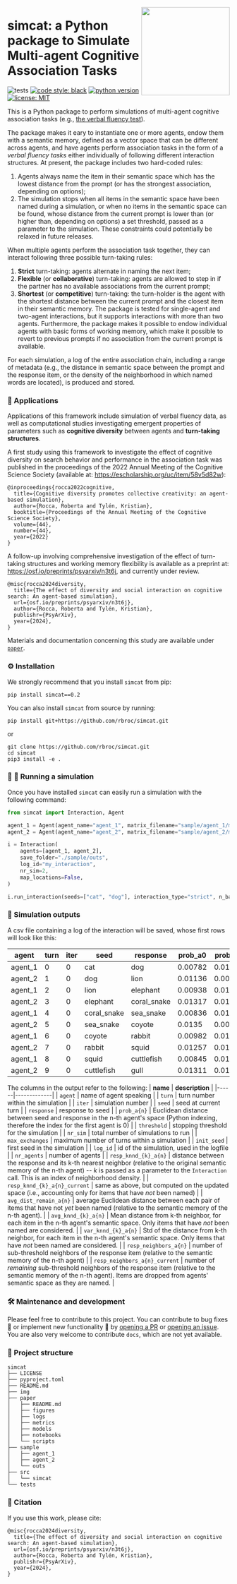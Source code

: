 <a href="https://github.com/rbroc/cosearch"><img src="https://github.com/rbroc/cosearch/raw/master/img/simcat-logo-title.png" width="200" align="right" /></a>

# simcat: a Python package to Simulate Multi-agent Cognitive Association Tasks
![tests](https://github.com/rbroc/simcat/actions/workflows/run-tests.yml/badge.svg?event=push)
[![code style: black](https://img.shields.io/badge/Code%20Style-Black-black)](https://black.readthedocs.io/en/stable/the_black_code_style/current_style.html)
[![python version](https://img.shields.io/badge/Python-%3E=3.8-blue)](https://github.com/rbroc/simcat)
[![license: MIT](https://img.shields.io/badge/License-MIT-yellow.svg)](https://opensource.org/licenses/MIT)

This is a Python package to perform simulations of multi-agent cognitive association tasks (e.g., [the verbal fluency test](https://en.wikipedia.org/wiki/Verbal_fluency_test)).

The package makes it eary to instantiate one or more agents, endow them with a semantic memory, defined as a vector space that can be different across agents, and have agents perform association tasks in the form of a *verbal fluency tasks* either individually of following different interaction structures.
At present, the package includes two hard-coded rules:
1. Agents always name the item in their semantic space which has the lowest distance from the prompt (or has the strongest association, depending on options);
2. The simulation stops when all items in the semantic space have been named during a simulation, or when no items in the semantic space can be found, whose distance from the current prompt is lower than (or higher than, depending on options) a set threshold, passed as a parameter to the simulation.
These constraints could potentially be relaxed in future releases.

When multiple agents perform the association task together, they can interact following three possible turn-taking rules:
1. **Strict** turn-taking: agents alternate in naming the next item;
2. **Flexible** (or **collaborative**) turn-taking: agents are allowed to step in if the partner has no available associations from the current prompt;
3. **Shortest** (or **competitive**) turn-taking: the turn-holder is the agent with the shortest distance between the current prompt and the closest item in their semantic memory.
The package is tested for single-agent and two-agent interactions, but it supports interactions with more than two agents.
Furthermore, the package makes it possible to endow individual agents with basic forms of working memory, which make it possible to revert to previous prompts if no association from the current prompt is available.

For each simulation, a log of the entire association chain, including a range of metadata (e.g., the distance in semantic space between the prompt and the response item, or the density of the neighborhood in which named words are located), is produced and stored.

### :cherry_blossom:  Applications
Applications of this framework include simulation of verbal fluency data, as well as computational studies investigating emergent properties of parameters such as **cognitive diversity** between agents and **turn-taking structures**.

A first study using this framework to investigate the effect of cognitive diversity on search behavior and performance in the association task was published in the proceedings of the 2022 Annual Meeting of the Cognitive Science Society (available at: https://escholarship.org/uc/item/58v5d82w):
```
@inproceedings{rocca2022cognitive,
  title={Cognitive diversity promotes collective creativity: an agent-based simulation},
  author={Rocca, Roberta and Tylén, Kristian},
  booktitle={Proceedings of the Annual Meeting of the Cognitive Science Society},
  volume={44},
  number={44},
  year={2022}
}
```

A follow-up involving comprehensive investigation of the effect of turn-taking structures and working memory flexibility is available as a preprint at: https://osf.io/preprints/psyarxiv/n3t6j, and currently under review.
```
@misc{rocca2024diversity,
  title={The effect of diversity and social interaction on cognitive search: An agent-based simulation},
  url={osf.io/preprints/psyarxiv/n3t6j},
  author={Rocca, Roberta and Tylén, Kristian},
  publishr={PsyArXiv},
  year={2024},
}
```
Materials and documentation concerning this study are available under [`paper`](https://github.com/rbroc/simcat/tree/master/paper). 

### :gear:  Installation
We strongly recommend that you install `simcat` from pip:

`pip install simcat==0.2`

You can also install `simcat` from source by running:

`pip install git+https://github.com/rbroc/simcat.git`

or

```
git clone https://github.com/rbroc/simcat.git
cd simcat
pip3 install -e .
```

### :robot: :speech_balloon:  Running a simulation
Once you have installed `simcat` can easily run a simulation with the following command:

```python
from simcat import Interaction, Agent

agent_1 = Agent(agent_name="agent_1", matrix_filename="sample/agent_1/matrix.tsv")
agent_2 = Agent(agent_name="agent_2", matrix_filename="sample/agent_2/matrix.tsv")

i = Interaction(
    agents=[agent_1, agent_2],
    save_folder="./sample/outs",
    log_id="my_interaction",
    nr_sim=2,
    map_locations=False,
)

i.run_interaction(seeds=["cat", "dog"], interaction_type="strict", n_back=0)
```

<div class="table-wrapper" markdown="block">

### :floppy_disk:  Simulation outputs
A csv file containing a log of the interaction will be saved, whose first rows will look like this:
&nbsp;

| agent   | turn | iter | seed        | response    | prob_a0 | prob_a1 | threshold | nr_sim | max_exchanges | init_seed | log_id        | nr_agents | resp_knnd_5_a0 | resp_knnd_5_a0_current | avg_dist_remain_a0 | avg_knnd_5_a0 | var_knnd_5_a0 | resp_neighbors_a0 | resp_neighbors_a0_current | resp_knnd_5_a1 | resp_knnd_5_a1_current | avg_dist_remain_a1 | avg_knnd_5_a1 | var_knnd_5_a1 | resp_neighbors_a1 | resp_neighbors_a1_current |
|---------|------|------|-------------|-------------|---------|---------|-----------|--------|---------------|-----------|---------------|-----------|----------------|------------------------|--------------------|---------------|---------------|-------------------|---------------------------|----------------|------------------------|--------------------|---------------|---------------|-------------------|---------------------------|
| agent_1 | 0    | 0    | cat         | dog         | 0.00782 | 0.0113  | 0.01179   | 2      | 240           | cat       | test_2_agents | 2         | 0.00982        | 0.0099                 | 0.01274            | 0.011         | 0.00071       | 83                | 82                        | 0.01053        | 0.01053                | 0.01273            | 0.01099       | 0.00072       | 70                | 69                        |
| agent_2 | 1    | 0    | dog         | lion        | 0.01136 | 0.00891 | 0.01179   | 2      | 240           | cat       | test_2_agents | 2         | 0.01066        | 0.01066                | 0.01274            | 0.011         | 0.00071       | 50                | 48                        | 0.00989        | 0.01023                | 0.01274            | 0.011         | 0.00072       | 98                | 96                        |
| agent_1 | 2    | 0    | lion        | elephant    | 0.00938 | 0.01264 | 0.01179   | 2      | 240           | cat       | test_2_agents | 2         | 0.00987        | 0.01007                | 0.01274            | 0.01101       | 0.00071       | 81                | 78                        | 0.01148        | 0.01148                | 0.01274            | 0.011         | 0.00072       | 10                | 10                        |
| agent_2 | 3    | 0    | elephant    | coral_snake | 0.01317 | 0.01026 | 0.01179   | 2      | 240           | cat       | test_2_agents | 2         | 0.01019        | 0.01019                | 0.01274            | 0.01101       | 0.00071       | 46                | 46                        | 0.01054        | 0.01076                | 0.01274            | 0.011         | 0.00072       | 44                | 42                        |
| agent_1 | 4    | 0    | coral_snake | sea_snake   | 0.00836 | 0.01368 | 0.01179   | 2      | 240           | cat       | test_2_agents | 2         | 0.01045        | 0.01053                | 0.01274            | 0.01102       | 0.00071       | 66                | 65                        | 0.01056        | 0.01056                | 0.01274            | 0.011         | 0.00072       | 27                | 26                        |
| agent_2 | 5    | 0    | sea_snake   | coyote      | 0.0135  | 0.00919 | 0.01179   | 2      | 240           | cat       | test_2_agents | 2         | 0.01071        | 0.01071                | 0.01274            | 0.01102       | 0.00071       | 69                | 67                        | 0.01027        | 0.01036                | 0.01274            | 0.01101       | 0.00072       | 40                | 38                        |
| agent_1 | 6    | 0    | coyote      | rabbit      | 0.00982 | 0.01201 | 0.01179   | 2      | 240           | cat       | test_2_agents | 2         | 0.00987        | 0.01008                | 0.01275            | 0.01103       | 0.00071       | 91                | 86                        | 0.01175        | 0.01175                | 0.01274            | 0.01101       | 0.00072       | 7                 | 7                         |
| agent_2 | 7    | 0    | rabbit      | squid       | 0.01257 | 0.01078 | 0.01179   | 2      | 240           | cat       | test_2_agents | 2         | 0.00955        | 0.00955                | 0.01275            | 0.01103       | 0.0007        | 54                | 53                        | 0.01083        | 0.01088                | 0.01274            | 0.01101       | 0.00073       | 54                | 50                        |
| agent_1 | 8    | 0    | squid       | cuttlefish  | 0.00845 | 0.01253 | 0.01179   | 2      | 240           | cat       | test_2_agents | 2         | 0.01011        | 0.01028                | 0.01275            | 0.01104       | 0.0007        | 53                | 50                        | 0.0108         | 0.0108                 | 0.01274            | 0.01101       | 0.00073       | 54                | 52                        |
| agent_2 | 9    | 0    | cuttlefish  | gull        | 0.01311 | 0.01027 | 0.01179   | 2      | 240           | cat       | test_2_agents | 2         | 0.01164        | 0.01166                | 0.01275            | 0.01104       | 0.0007        | 10                | 9                         | 0.00982        | 0.00982                | 0.01274            | 0.01102       | 0.00072       | 83                | 78                        |

</div>

The columns in the output refer to the following:
| **name** | **description** |
|------|-------------|
| `agent` | name of agent speaking |
| `turn` | turn number within the simulation |
| `iter` | simulation number |
| `seed` | seed at current turn |
| `response` | response to seed |
| `prob_a{n}` | Euclidean distance between seed and response in the n-th agent's space (Python indexing, therefore the index for the first agent is 0) |
| `threshold` | stopping threshold for the simulation |
| `nr_sim` | total number of simulations to run |
| `max_exchanges` | maximum number of turns within a simulation |
| `init_seed` | first seed in the simulation |
| `log_id` | id of the simulation, used in the logfile |
| `nr_agents` | number of agents |
| `resp_knnd_{k}_a{n}` | distance between the response and its k-th nearest neighbor (relative to the original semantic memory of the n-th agent) -- _k_ is passed as a parameter to the `Interaction` call. This is an index of neighborhood density. |
| `resp_knnd_{k}_a{n}_current` | same as above, but computed on the updated space (i.e., accounting only for items that have _not_ been named) |
| `avg_dist_remain_a{n}` | average Euclidean distance between each pair of items that have not _yet_ been named (relative to the semantic memory of the n-th agent). |
| `avg_knnd_{k}_a{n}` | Mean distance from k-th neighbor, for each item in the n-th agent's semantic space. Only items that have _not_ been named are considered. |
| `var_knnd_{k}_a{n}` | Std of the distance from k-th neighbor, for each item in the n-th agent's semantic space. Only items that have _not_ been named are considered. |
| `resp_neighbors_a{n}` | number of sub-threshold neighbors of the response item (relative to the semantic memory of the n-th agent) |
| `resp_neighbors_a{n}_current` | number of _remaining_ sub-threshold neighbors of the response item (relative to the semantic memory of the n-th agent). Items are dropped from agents' semantic space as they are named. |

### :hammer_and_wrench:  Maintenance and development
Please feel free to contribute to this project. You can contribute to bug fixes :bug: or implement new functionality :seedling: by [opening a PR](https://github.com/rbroc/simcat/pulls) or [opening an issue](https://github.com/rbroc/simcat/issues).
You are also very welcome to contribute `docs`, which are not yet available.

### :file_folder:  Project structure
```
simcat
├── LICENSE
├── pyproject.toml
├── README.md
├── img
├── paper      
│   ├── README.md            
│   ├── figures
│   ├── logs
│   ├── metrics
│   ├── models 
│   ├── notebooks 
│   └── scripts
├── sample                  
│   ├── agent_1
│   ├── agent_2
│   └── outs
├── src
│   └── simcat
└── tests
```

### :book:  Citation

If you use this work, please cite:
```
@misc{rocca2024diversity,
  title={The effect of diversity and social interaction on cognitive search: An agent-based simulation},
  url={osf.io/preprints/psyarxiv/n3t6j},
  author={Rocca, Roberta and Tylén, Kristian},
  publishr={PsyArXiv},
  year={2024},
}
```
